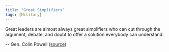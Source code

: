 ```yaml
---
title: "Great Simplifiers"
tags: [Military]
---
```


Great leaders are almost always great simplifiers who can cut through the
argument, debate, and doubt to offer a solution everybody can understand.

-- Gen. Colin Powell ([source][source])

[source]: https://www.facebook.com/USarmy/photos/a.81109118557.82903.44053938557/10152782456833558/
